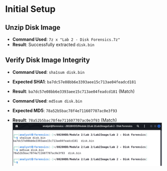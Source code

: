 # Initial Setup

## Unzip Disk Image

- **Command Used**: `7z x "Lab 2 - Disk Forensics.7z"`
- **Result**: Successfully extracted `disk.bin`

## Verify Disk Image Integrity

- **Command Used**: `sha1sum disk.bin`
- **Expected SHA1**: `ba7dc57e08bb6e3393aee15c713ae04feadcd181`
- **Result**: `ba7dc57e08bb6e3393aee15c713ae04feadcd181` (Match)

- **Command Used**: `md5sum disk.bin`
- **Expected MD5**: `78a52b5bac78f4e711607707ac0e3f93`
- **Result**: `78a52b5bac78f4e711607707ac0e3f93` (Match)
![Initial Setup Screenshot](https://github.com/blackTieV2/ZEIT8028/blob/main/Labs/Lab2/ScreenShots/Lab2-Setup-SC1.JPG)

